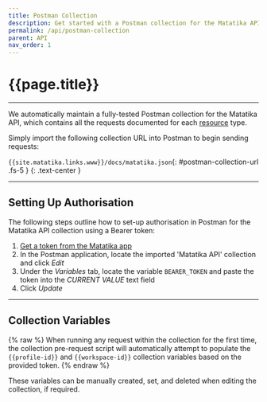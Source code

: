 ```yaml
---
title: Postman Collection
description: Get started with a Postman collection for the Matatika API - contains all the requests and documentation.
permalink: /api/postman-collection
parent: API
nav_order: 1
---
```


# {{page.title}}

---

We automatically maintain a fully-tested Postman collection for the Matatika API, which contains all the requests documented for each [resource](resources) type.

Simply import the following collection URL into Postman to begin sending requests:

`{{site.matatika.links.www}}/docs/matatika.json`{: #postman-collection-url .fs-5 }
{: .text-center }

---

## Setting Up Authorisation

The following steps outline how to set-up authorisation in Postman for the Matatika API collection using a Bearer token:

1. [Get a token from the Matatika app](/security#getting-a-token)
2. In the Postman application, locate the imported 'Matatika API' collection and click *Edit*
3. Under the *Variables* tab, locate the variable `BEARER_TOKEN` and paste the token into the *CURRENT VALUE* text field
4. Click *Update*

---

## Collection Variables

{% raw %}
When running any request within the collection for the first time, the collection pre-request script will automatically attempt to populate the `{{profile-id}}` and `{{workspace-id}}` collection variables based on the provided token.
{% endraw %}

These variables can be manually created, set, and deleted when editing the collection, if required.
